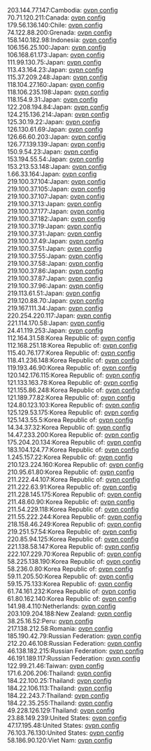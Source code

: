 203.144.77.147:Cambodia: [ovpn config](vpn/203_144_77_147.ovpn)  
70.71.120.211:Canada: [ovpn config](vpn/70_71_120_211.ovpn)  
179.56.136.140:Chile: [ovpn config](vpn/179_56_136_140.ovpn)  
74.122.88.200:Grenada: [ovpn config](vpn/74_122_88_200.ovpn)  
158.140.182.98:Indonesia: [ovpn config](vpn/158_140_182_98.ovpn)  
106.156.25.100:Japan: [ovpn config](vpn/106_156_25_100.ovpn)  
106.168.61.173:Japan: [ovpn config](vpn/106_168_61_173.ovpn)  
111.99.130.75:Japan: [ovpn config](vpn/111_99_130_75.ovpn)  
113.43.164.23:Japan: [ovpn config](vpn/113_43_164_23.ovpn)  
115.37.209.248:Japan: [ovpn config](vpn/115_37_209_248.ovpn)  
118.104.27.160:Japan: [ovpn config](vpn/118_104_27_160.ovpn)  
118.106.235.198:Japan: [ovpn config](vpn/118_106_235_198.ovpn)  
118.154.9.31:Japan: [ovpn config](vpn/118_154_9_31.ovpn)  
122.208.194.84:Japan: [ovpn config](vpn/122_208_194_84.ovpn)  
124.215.136.214:Japan: [ovpn config](vpn/124_215_136_214.ovpn)  
125.30.19.22:Japan: [ovpn config](vpn/125_30_19_22.ovpn)  
126.130.61.69:Japan: [ovpn config](vpn/126_130_61_69.ovpn)  
126.66.60.203:Japan: [ovpn config](vpn/126_66_60_203.ovpn)  
126.77.139.139:Japan: [ovpn config](vpn/126_77_139_139.ovpn)  
150.9.54.23:Japan: [ovpn config](vpn/150_9_54_23.ovpn)  
153.194.55.54:Japan: [ovpn config](vpn/153_194_55_54.ovpn)  
153.213.53.148:Japan: [ovpn config](vpn/153_213_53_148.ovpn)  
1.66.33.164:Japan: [ovpn config](vpn/1_66_33_164.ovpn)  
219.100.37.104:Japan: [ovpn config](vpn/219_100_37_104.ovpn)  
219.100.37.105:Japan: [ovpn config](vpn/219_100_37_105.ovpn)  
219.100.37.107:Japan: [ovpn config](vpn/219_100_37_107.ovpn)  
219.100.37.13:Japan: [ovpn config](vpn/219_100_37_13.ovpn)  
219.100.37.177:Japan: [ovpn config](vpn/219_100_37_177.ovpn)  
219.100.37.182:Japan: [ovpn config](vpn/219_100_37_182.ovpn)  
219.100.37.19:Japan: [ovpn config](vpn/219_100_37_19.ovpn)  
219.100.37.31:Japan: [ovpn config](vpn/219_100_37_31.ovpn)  
219.100.37.49:Japan: [ovpn config](vpn/219_100_37_49.ovpn)  
219.100.37.51:Japan: [ovpn config](vpn/219_100_37_51.ovpn)  
219.100.37.55:Japan: [ovpn config](vpn/219_100_37_55.ovpn)  
219.100.37.58:Japan: [ovpn config](vpn/219_100_37_58.ovpn)  
219.100.37.86:Japan: [ovpn config](vpn/219_100_37_86.ovpn)  
219.100.37.87:Japan: [ovpn config](vpn/219_100_37_87.ovpn)  
219.100.37.96:Japan: [ovpn config](vpn/219_100_37_96.ovpn)  
219.113.61.51:Japan: [ovpn config](vpn/219_113_61_51.ovpn)  
219.120.88.70:Japan: [ovpn config](vpn/219_120_88_70.ovpn)  
219.167.111.34:Japan: [ovpn config](vpn/219_167_111_34.ovpn)  
220.254.220.117:Japan: [ovpn config](vpn/220_254_220_117.ovpn)  
221.114.170.58:Japan: [ovpn config](vpn/221_114_170_58.ovpn)  
24.41.119.253:Japan: [ovpn config](vpn/24_41_119_253.ovpn)  
112.164.31.58:Korea Republic of: [ovpn config](vpn/112_164_31_58.ovpn)  
112.168.251.18:Korea Republic of: [ovpn config](vpn/112_168_251_18.ovpn)  
115.40.76.177:Korea Republic of: [ovpn config](vpn/115_40_76_177.ovpn)  
118.41.236.148:Korea Republic of: [ovpn config](vpn/118_41_236_148.ovpn)  
119.193.46.90:Korea Republic of: [ovpn config](vpn/119_193_46_90.ovpn)  
120.142.176.115:Korea Republic of: [ovpn config](vpn/120_142_176_115.ovpn)  
121.133.163.78:Korea Republic of: [ovpn config](vpn/121_133_163_78.ovpn)  
121.155.86.248:Korea Republic of: [ovpn config](vpn/121_155_86_248.ovpn)  
121.189.77.82:Korea Republic of: [ovpn config](vpn/121_189_77_82.ovpn)  
124.80.123.103:Korea Republic of: [ovpn config](vpn/124_80_123_103.ovpn)  
125.129.53.175:Korea Republic of: [ovpn config](vpn/125_129_53_175.ovpn)  
125.143.55.5:Korea Republic of: [ovpn config](vpn/125_143_55_5.ovpn)  
14.34.37.32:Korea Republic of: [ovpn config](vpn/14_34_37_32.ovpn)  
14.47.233.200:Korea Republic of: [ovpn config](vpn/14_47_233_200.ovpn)  
175.204.20.134:Korea Republic of: [ovpn config](vpn/175_204_20_134.ovpn)  
183.104.124.77:Korea Republic of: [ovpn config](vpn/183_104_124_77.ovpn)  
1.245.157.22:Korea Republic of: [ovpn config](vpn/1_245_157_22.ovpn)  
210.123.224.160:Korea Republic of: [ovpn config](vpn/210_123_224_160.ovpn)  
210.95.61.80:Korea Republic of: [ovpn config](vpn/210_95_61_80.ovpn)  
211.222.44.107:Korea Republic of: [ovpn config](vpn/211_222_44_107.ovpn)  
211.222.63.91:Korea Republic of: [ovpn config](vpn/211_222_63_91.ovpn)  
211.228.145.175:Korea Republic of: [ovpn config](vpn/211_228_145_175.ovpn)  
211.48.60.90:Korea Republic of: [ovpn config](vpn/211_48_60_90.ovpn)  
211.54.229.118:Korea Republic of: [ovpn config](vpn/211_54_229_118.ovpn)  
211.55.222.244:Korea Republic of: [ovpn config](vpn/211_55_222_244.ovpn)  
218.158.46.249:Korea Republic of: [ovpn config](vpn/218_158_46_249.ovpn)  
219.251.57.54:Korea Republic of: [ovpn config](vpn/219_251_57_54.ovpn)  
220.85.94.125:Korea Republic of: [ovpn config](vpn/220_85_94_125.ovpn)  
221.138.58.147:Korea Republic of: [ovpn config](vpn/221_138_58_147.ovpn)  
222.107.229.70:Korea Republic of: [ovpn config](vpn/222_107_229_70.ovpn)  
58.225.138.190:Korea Republic of: [ovpn config](vpn/58_225_138_190.ovpn)  
58.236.0.80:Korea Republic of: [ovpn config](vpn/58_236_0_80.ovpn)  
59.11.205.50:Korea Republic of: [ovpn config](vpn/59_11_205_50.ovpn)  
59.15.75.133:Korea Republic of: [ovpn config](vpn/59_15_75_133.ovpn)  
61.74.161.232:Korea Republic of: [ovpn config](vpn/61_74_161_232.ovpn)  
61.80.162.140:Korea Republic of: [ovpn config](vpn/61_80_162_140.ovpn)  
141.98.4.110:Netherlands: [ovpn config](vpn/141_98_4_110.ovpn)  
203.109.204.188:New Zealand: [ovpn config](vpn/203_109_204_188.ovpn)  
38.25.16.52:Peru: [ovpn config](vpn/38_25_16_52.ovpn)  
217.138.212.58:Romania: [ovpn config](vpn/217_138_212_58.ovpn)  
185.190.42.79:Russian Federation: [ovpn config](vpn/185_190_42_79.ovpn)  
212.20.46.108:Russian Federation: [ovpn config](vpn/212_20_46_108.ovpn)  
46.138.182.215:Russian Federation: [ovpn config](vpn/46_138_182_215.ovpn)  
46.191.189.117:Russian Federation: [ovpn config](vpn/46_191_189_117.ovpn)  
122.99.21.46:Taiwan: [ovpn config](vpn/122_99_21_46.ovpn)  
171.6.206.206:Thailand: [ovpn config](vpn/171_6_206_206.ovpn)  
184.22.100.25:Thailand: [ovpn config](vpn/184_22_100_25.ovpn)  
184.22.106.113:Thailand: [ovpn config](vpn/184_22_106_113.ovpn)  
184.22.243.7:Thailand: [ovpn config](vpn/184_22_243_7.ovpn)  
184.22.35.255:Thailand: [ovpn config](vpn/184_22_35_255.ovpn)  
49.228.126.129:Thailand: [ovpn config](vpn/49_228_126_129.ovpn)  
23.88.149.239:United States: [ovpn config](vpn/23_88_149_239.ovpn)  
47.17.195.48:United States: [ovpn config](vpn/47_17_195_48.ovpn)  
76.103.76.130:United States: [ovpn config](vpn/76_103_76_130.ovpn)  
58.186.90.120:Viet Nam: [ovpn config](vpn/58_186_90_120.ovpn)  
